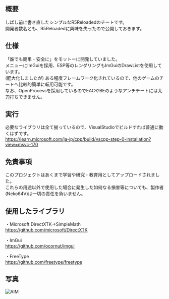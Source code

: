 ## 概要
しばし前に書き直したシンプルなR5Reloadedのチートです。  
開発者数名とも、R5Reloadedに興味を失ったので公開しておきます。

## 仕様
「誰でも簡単・安全に」をモットーに開発していました。  
メニューにImGuiを採用、ESP等のレンダリングもImGuiのDrawListを使用しています。  
(肥大化しましたが) ある程度フレームワーク化されているので、他のゲームのチートへ比較的簡単に転用可能です。  
なお、OpenProcessを採用しているのでEACやBEのようなアンチチートには太刀打ちできません。

## 実行
必要なライブラリは全て揃っているので、VisualStudioでビルドすれば普通に動くはずです。  
https://learn.microsoft.com/ja-jp/cpp/build/vscpp-step-0-installation?view=msvc-170

## 免責事項
このプロジェクトはあくまで学習や研究・教育用としてアップロードされました。  
これらの用途以外で使用した場合に発生した如何なる損害等についても、製作者(Neko64V)は一切の責任を負いません。

## 使用したライブラリ

・Microsoft DirectXTK->SimpleMath  
https://github.com/microsoft/DirectXTK

・ImGui  
https://github.com/ocornut/imgui

・FreeType  
https://github.com/freetype/freetype

## 写真
![AIM](https://github.com/user-attachments/assets/37da052f-b8b1-4072-b6a2-c7bbd2fd3647)
